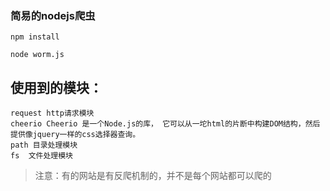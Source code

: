 ### 简易的nodejs爬虫 

	npm install 

	node worm.js

## 使用到的模块：
	request http请求模块
	cheerio Cheerio 是一个Node.js的库， 它可以从一坨html的片断中构建DOM结构，然后提供像jquery一样的css选择器查询。
	path 目录处理模块
	fs  文件处理模块

> 注意：有的网站是有反爬机制的，并不是每个网站都可以爬的